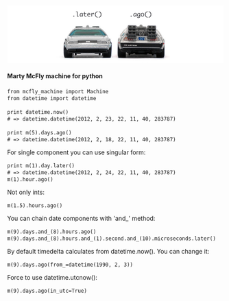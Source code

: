 ![McFly machine](http://github.com/chibisov/mcfly-machine/raw/master/machine.png "McFly machine")

#### Marty McFly machine for python

    from mcfly_machine import Machine
    from datetime import datetime

    print datetime.now()
    # => datetime.datetime(2012, 2, 23, 22, 11, 40, 283787)

    print m(5).days.ago()
    # => datetime.datetime(2012, 2, 18, 22, 11, 40, 283787)

For single component you can use singular form:

    print m(1).day.later()
    # => datetime.datetime(2012, 2, 24, 22, 11, 40, 283787)
    m(1).hour.ago()

Not only ints:

    m(1.5).hours.ago()

You can chain date components with 'and_' method:

    m(9).days.and_(8).hours.ago()
    m(9).days.and_(8).hours.and_(1).second.and_(10).microseconds.later()

By default timedelta calculates from datetime.now(). You can change it:

    m(9).days.ago(from_=datetime(1990, 2, 3))

Force to use datetime.utcnow():

    m(9).days.ago(in_utc=True)


